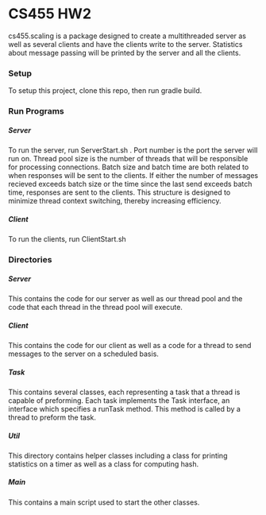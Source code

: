 # CS455 HW2

cs455.scaling is a package designed to create a multithreaded server as well as several clients and have the clients write to the server. Statistics about message passing will be printed by the server and all the clients. 

### Setup
To setup this project, clone this repo, then run gradle build.

### Run Programs
##### Server
To run the server, run ServerStart.sh <port number> <thread pool size> <batch size> <batch time>. Port number is the port the server will run on. Thread pool size is the number of threads that will be responsible for processing connections. Batch size and batch time are both related to when responses will be sent to the clients. If either the number of messages recieved exceeds batch size or the time since the last send exceeds batch time, responses are sent to the clients. This structure is designed to minimize thread context switching, thereby increasing efficiency.
##### Client
  To run the clients, run ClientStart.sh <hosname of server> <port of server> <messages to send per second>
  ### Directories
  ##### Server
  This contains the code for our server as well as our thread pool and the code that each thread in the thread pool will execute.
  ##### Client
  This contains the code for our client as well as a code for a thread to send messages to the server on a scheduled basis.
  ##### Task
  This contains several classes, each representing a task that a thread is capable of preforming. Each task implements the Task interface, an interface which specifies a runTask method. This method is called by a thread to preform the task.
  ##### Util
  This directory contains helper classes including a class for printing statistics on a timer as well as a class for computing hash.
  ##### Main
  This contains a main script used to start the other classes.
